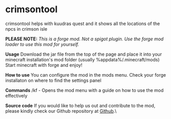 # crimsontool
crimsontool helps with kuudras quest and it shows all the locations of the npcs in crimson isle

**PLEASE NOTE:** _This is a forge mod. Not a spigot plugin. Use the forge mod loader to use this mod for yourself._

**Usage**
Download the jar file from the top of the page and place it into your minecraft installation's mod folder (usually %appdata%/.minecraft/mods)
Start minecraft with forge and enjoy!

**How to use**
You can configure the mod in the mods menu. Check your forge installaton on where to find the settings panel

**Commands**
/kf - Opens the mod menu with a guide on how to use the mod effectively

**Source code**
If you would like to help us out and contribute to the mod, please kindly check our Github repository at [Github](https://github.com/schowz/crimsoncrimsontool).\


